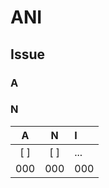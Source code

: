 # ANI  

## Issue  

### A  

### N  

|  A  |  N  |  I  |
|:---:|:---:|:--- |
| [ ] | [ ] | ... |
| 000 | 000 | 000 |
